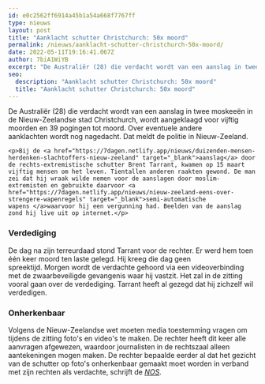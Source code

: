 ```yaml
---
id: e0c2562ff6914a45b1a54a668f7767ff
type: nieuws
layout: post
title: "Aanklacht schutter Christchurch: 50x moord"
permalink: /nieuws/aanklacht-schutter-christchurch-50x-moord/
date: 2022-05-11T19:16:41.067Z
author: 7biA1WiYB
excerpt: "De Australiër (28) die verdacht wordt van een aanslag in twee moskeeën in de Nieuw-Zeelandse stad Christchurch, wordt aangeklaagd voor vijftig moorden en 39 pogingen tot moord. Over eventuele andere aanklachten wordt nog nagedacht. Dat meldt de politie in Nieuw-Zeeland.  "
seo:
  description: "Aanklacht schutter Christchurch: 50x moord"
  title: "Aanklacht schutter Christchurch: 50x moord"
---
```

De Australiër (28) die verdacht wordt van een aanslag in twee moskeeën in de Nieuw-Zeelandse stad Christchurch, wordt aangeklaagd voor vijftig moorden en 39 pogingen tot moord. Over eventuele andere aanklachten wordt nog nagedacht. Dat meldt de politie in Nieuw-Zeeland.  

    <p>Bij de <a href="https://7dagen.netlify.app/nieuws/duizenden-mensen-herdenken-slachtoffers-nieuw-zeeland" target="_blank">aanslag</a> door de rechts-extremistische schutter Brent Tarrant, kwamen op 15 maart vijftig mensen om het leven. Tientallen anderen raakten gewond. De man zei dat hij wraak wilde nemen voor de aanslagen door moslim-extremisten en gebruikte daarvoor <a href="https://7dagen.netlify.app/nieuws/nieuw-zeeland-eens-over-strengere-wapenregels" target="_blank">semi-automatische wapens </a>waarvoor hij een vergunning had. Beelden van de aanslag zond hij live uit op internet.</p>
<h3>Verdediging</h3>
<p>De dag na zijn terreurdaad stond Tarrant voor de rechter. Er werd hem toen één keer moord ten laste gelegd. Hij kreeg die dag geen spreektijd. Morgen wordt de verdachte gehoord via een videoverbinding met de zwaarbeveiligde gevangenis waar hij vastzit. Het zal in de zitting vooral gaan over de verdediging. Tarrant heeft al gezegd dat hij zichzelf wil verdedigen. </p>
<h3>Onherkenbaar</h3>
<p>Volgens de Nieuw-Zeelandse wet moeten media toestemming vragen om tijdens de zitting foto's en video's te maken. De rechter heeft dit keer alle aanvragen afgewezen, waardoor journalisten in de rechtszaal alleen aantekeningen mogen maken. De rechter bepaalde eerder al dat het gezicht van de schutter op foto's onherkenbaar gemaakt moet worden in verband met zijn rechten als verdachte, schrijft de <a href="https://nos.nl/artikel/2278947-christchurch-terrorist-aangeklaagd-voor-50-keer-moord.html" target="_blank"><em>NOS</em></a>.</p>  
